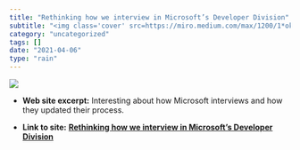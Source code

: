 ```yaml
---
title: "Rethinking how we interview in Microsoft’s Developer Division"
subtitle: "<img class='cover' src=https://miro.medium.com/max/1200/1*okG1H4H0_PMkZ_9f9r9A7Q.jpeg>"
category: "uncategorized"
tags: []
date: "2021-04-06"
type: "rain"
---
```

<img class="cover" src=https://miro.medium.com/max/1200/1*okG1H4H0_PMkZ_9f9r9A7Q.jpeg>



* **Web site excerpt:** Interesting about how Microsoft interviews and how they updated their process.

* **Link to site:** **[Rethinking how we interview in Microsoft’s Developer Division](https://blog.usejournal.com/rethinking-how-we-interview-in-microsofts-developer-division-8f404cfd075a)**